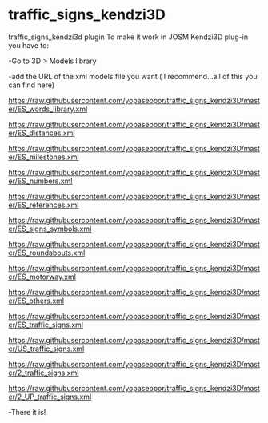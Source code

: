 # traffic_signs_kendzi3D
traffic_signs_kendzi3d plugin
To make it work in JOSM Kendzi3D plug-in you have to:

-Go to 3D > Models library

-add the URL of the xml models file you want ( I recommend...all of this you can find here)

https://raw.githubusercontent.com/yopaseopor/traffic_signs_kendzi3D/master/ES_words_library.xml

https://raw.githubusercontent.com/yopaseopor/traffic_signs_kendzi3D/master/ES_distances.xml

https://raw.githubusercontent.com/yopaseopor/traffic_signs_kendzi3D/master/ES_milestones.xml

https://raw.githubusercontent.com/yopaseopor/traffic_signs_kendzi3D/master/ES_numbers.xml

https://raw.githubusercontent.com/yopaseopor/traffic_signs_kendzi3D/master/ES_references.xml

https://raw.githubusercontent.com/yopaseopor/traffic_signs_kendzi3D/master/ES_signs_symbols.xml

https://raw.githubusercontent.com/yopaseopor/traffic_signs_kendzi3D/master/ES_roundabouts.xml

https://raw.githubusercontent.com/yopaseopor/traffic_signs_kendzi3D/master/ES_motorway.xml

https://raw.githubusercontent.com/yopaseopor/traffic_signs_kendzi3D/master/ES_others.xml

https://raw.githubusercontent.com/yopaseopor/traffic_signs_kendzi3D/master/ES_traffic_signs.xml

https://raw.githubusercontent.com/yopaseopor/traffic_signs_kendzi3D/master/US_traffic_signs.xml

https://raw.githubusercontent.com/yopaseopor/traffic_signs_kendzi3D/master/2_traffic_signs.xml

https://raw.githubusercontent.com/yopaseopor/traffic_signs_kendzi3D/master/2_UP_traffic_signs.xml

-There it is!

